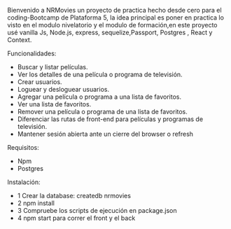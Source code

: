  Bienvenido a NRMovies un proyecto de practica hecho desde cero para el coding-Bootcamp de Plataforma 5, la idea principal es poner en practica lo visto en el modulo nivelatorio y el modulo de formación,en este proyecto usé vanilla Js, Node.js, express, sequelize,Passport, Postgres , React y Context.
      
   Funcionalidades:
       
- Buscar y listar películas.
- Ver los detalles de una película o programa de televisión.
- Crear usuarios.
- Loguear y desloguear usuarios.
- Agregar una película o programa a una lista de favoritos.
- Ver una lista de favoritos.
- Remover una película o programa de una lista de favoritos.          
- Diferenciar las rutas de front-end para películas y programas de
televisión.
- Mantener sesión abierta ante un cierre del browser o refresh

Requisitos:
- Npm
- Postgres

Instalación:
- 1 Crear la database: createdb nrmovies 
- 2 npm install
- 3 Compruebe los scripts de ejecución en package.json
- 4 npm start para correr el front y el back 
